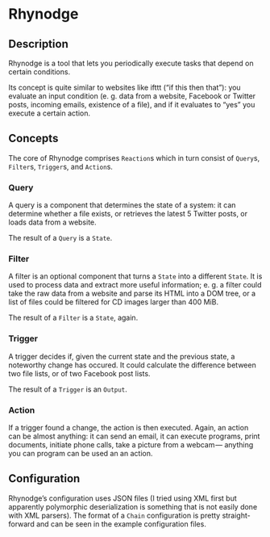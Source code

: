 # Rhynodge

## Description

Rhynodge is a tool that lets you periodically execute tasks that depend on certain conditions.

Its concept is quite similar to websites like ifttt (“if this then that”): you evaluate an input condition (e. g. data from a website, Facebook or Twitter posts, incoming emails, existence of a file), and if it evaluates to “yes” you execute a certain action.

## Concepts

The core of Rhynodge comprises ``Reaction``s which in turn consist of ``Query``s, ``Filter``s, ``Trigger``s, and ``Action``s.

### Query

A query is a component that determines the state of a system: it can determine whether a file exists, or retrieves the latest 5 Twitter posts, or loads data from a website.

The result of a ``Query`` is a ``State``.

### Filter

A filter is an optional component that turns a ``State`` into a different ``State``. It is used to process data and extract more useful information; e. g. a filter could take the raw data from a website and parse its HTML into a DOM tree, or a list of files could be filtered for CD images larger than 400 MiB.

The result of a ``Filter`` is a ``State``, again.

### Trigger

A trigger decides if, given the current state and the previous state, a noteworthy change has occured. It could calculate the difference between two file lists, or of two Facebook post lists.

The result of a ``Trigger`` is an ``Output``.

### Action

If a trigger found a change, the action is then executed. Again, an action can be almost anything: it can send an email, it can execute programs, print documents, initiate phone calls, take a picture from a webcam — anything you can program can be used an an action.

## Configuration

Rhynodge’s configuration uses JSON files (I tried using XML first but apparently polymorphic deserialization is something that is not easily done with XML parsers). The format of a ``Chain`` configuration is pretty straight-forward and can be seen in the example configuration files.
